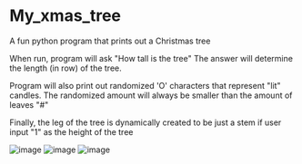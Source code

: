 # My_xmas_tree
A fun python program that prints out a Christmas tree

When run, program will ask "How tall is the tree" The answer will determine the length (in row) of the tree.

Program will also print out randomized 'O' characters that represent "lit" candles. The randomized amount will always be smaller than the amount of leaves "#"

Finally, the leg of the tree is dynamically created to be just a stem if user input "1" as the height of the tree

![image](https://github.com/Minhtran2904/My_xmas_tree/assets/97359403/291dcd45-8bd6-4eb3-8f2a-8693c64a01a9)
![image](https://github.com/Minhtran2904/My_xmas_tree/assets/97359403/0293cf65-8384-4d18-8163-d04b2861e578)
![image](https://github.com/Minhtran2904/My_xmas_tree/assets/97359403/d1837849-d55b-477d-9d62-10b7be34305c)



